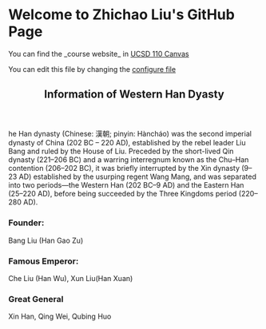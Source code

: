 <!DOCTYPE html>
<html>
<head>
         <title>User pics</title>
         <!-- <link rel="stylesheet" href="admin.css" title="" type="text/css" media="screen" charset="utf-8">  -->
</head>
<body>
<main id="main-content">
   <h1>Welcome to Zhichao Liu's GitHub Page</h1>
   <p> You can find the _course website_ in  <a href=https://canvas.ucsd.edu/courses/21783>UCSD 110 Canvas</a>  </p>
   <p> You can edit this file by changing the <a href=./_config.yml>configure file</a> </p>
  
   
   
<article class="Han Dyasty">
    <header>
      <h2>Information of Western Han Dyasty</h1>
    </header>
    <section class = "main_overview">
       <p> he Han dynasty (Chinese: 漢朝; pinyin: Hàncháo) was the second imperial dynasty of China (202 BC – 220 AD), established by the rebel leader Liu Bang and ruled by the House of Liu. Preceded by the short-lived Qin dynasty (221–206 BC) and a warring interregnum known as the Chu–Han contention (206–202 BC), it was briefly interrupted by the Xin dynasty (9–23 AD) established by the usurping regent Wang Mang, and was separated into two periods—the Western Han (202 BC–9 AD) and the Eastern Han (25–220 AD), before being succeeded by the Three Kingdoms period (220–280 AD). </p>
    </section>
    <article class="people">
        <h3>Founder:</h3>
        <p>Bang Liu (Han Gao Zu)</p>
             <h3>Famous Emperor:</h3>
             <p>Che Liu (Han Wu), Xun Liu(Han Xuan)</p>
             <h3>Great General</h3>
             <p>Xin Han, Qing Wei, Qubing Huo</p>
    </article>
</article>
</main>
</body>
</html>

